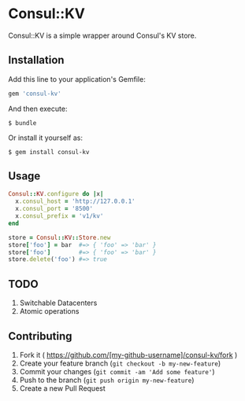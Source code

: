 # Consul::KV

Consul::KV is a simple wrapper around Consul's KV store.

## Installation

Add this line to your application's Gemfile:

```ruby
gem 'consul-kv'
```

And then execute:

    $ bundle

Or install it yourself as:

    $ gem install consul-kv

## Usage

```ruby
Consul::KV.configure do |x|
  x.consul_host = 'http://127.0.0.1'
  x.consul_port = '8500'
  x.consul_prefix = 'v1/kv'
end

store = Consul::KV::Store.new
store['foo'] = bar  #=> { 'foo' => 'bar' }
store['foo']        #=> { 'foo' => 'bar' }
store.delete('foo') #=> true
```

## TODO
1. Switchable Datacenters
2. Atomic operations

## Contributing

1. Fork it ( https://github.com/[my-github-username]/consul-kv/fork )
2. Create your feature branch (`git checkout -b my-new-feature`)
3. Commit your changes (`git commit -am 'Add some feature'`)
4. Push to the branch (`git push origin my-new-feature`)
5. Create a new Pull Request
